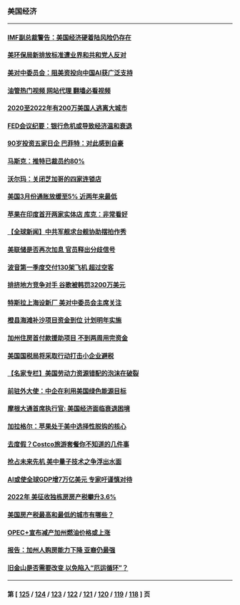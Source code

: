 ### 美国经济
---
#### [IMF副总裁警告：美国经济硬着陆风险仍存在](../../pages/ncid1078158/n13971840.md?04132045) 
#### [美环保局新排放标准遭业界和共和党人反对](../../pages/ncid1078158/n13971731.md?04132045) 
#### [美对中委员会：阻美资投向中国AI获广泛支持](../../pages/ncid1078158/n13971564.md?04132045) 
#### [油管热门视频 网站代理 翻墙必看视频](http://138.2.39.72:81/youtube.html?epic-marker?04132045)
#### [2020至2022年有200万美国人逃离大城市](../../pages/ncid1078158/n13971499.md?04132045) 
#### [FED会议纪要：银行危机或导致经济温和衰退](../../pages/ncid1078158/n13971457.md?04132045) 
#### [90岁投资五家日企 巴菲特：对此感到自豪](../../pages/ncid1078158/n13971442.md?04132045) 
#### [马斯克：推特已裁员约80%](../../pages/ncid1078158/n13971407.md?04132045) 
#### [沃尔玛：关闭芝加哥的四家连锁店](../../pages/ncid1078158/n13971357.md?04132045) 
#### [美国3月份通胀放缓至5% 近两年来最低](../../pages/ncid1078158/n13971380.md?04132045) 
#### [苹果在印度首开两家实体店 库克：非常看好](../../pages/ncid1078158/n13971299.md?04132045) 
#### [【全球新闻】中共军舰求台舰协助摆拍作秀](../../pages/ncid1078158/n13970693.md?04132045) 
#### [美联储是否再次加息 官员释出分歧信号](../../pages/ncid1078158/n13970910.md?04132045) 
#### [波音第一季度交付130架飞机 超过空客](../../pages/ncid1078158/n13970641.md?04132045) 
#### [排挤地方竞争对手 谷歌被韩罚3200万美元](../../pages/ncid1078158/n13970573.md?04132045) 
#### [特斯拉上海设新厂 美对中委员会主席关注](../../pages/ncid1078158/n13970120.md?04132045) 
#### [橙县海滩补沙项目资金到位 计划明年实施](../../pages/ncid1078158/n13970092.md?04132045) 
#### [加州住房首付款援助项目 不到两周用完资金](../../pages/ncid1078158/n13970082.md?04132045) 
#### [美国国税局将采取行动打击小企业避税](../../pages/ncid1078158/n13969974.md?04132045) 
#### [【名家专栏】美国劳动力资源错配的泡沫在破裂](../../pages/ncid1078158/n13968288.md?04132045) 
#### [前驻外大使：中企在利用美国绿色能源目标](../../pages/ncid1078158/n13969863.md?04132045) 
#### [摩根大通首席执行官: 美国经济面临衰退困境](../../pages/ncid1078158/n13969449.md?04132045) 
#### [加拉格尔：苹果处于美中选择性脱钩的核心](../../pages/ncid1078158/n13968602.md?04132045) 
#### [去度假？Costco旅游套餐你不知道的几件事](../../pages/ncid1078158/n13966152.md?04132045) 
#### [抢占未来先机 美中量子技术之争浮出水面](../../pages/ncid1078158/n13967804.md?04132045) 
#### [AI或使全球GDP增7万亿美元 专家吁谨慎对待](../../pages/ncid1078158/n13968459.md?04132045) 
#### [2022年 美征收独栋房房产税攀升3.6%](../../pages/ncid1078158/n13968432.md?04132045) 
#### [美国房产税最高和最低的城市有哪些？](../../pages/ncid1078158/n13968157.md?04132045) 
#### [OPEC+宣布减产加州燃油价格或上涨](../../pages/ncid1078158/n13968151.md?04132045) 
#### [报告：加州人购房能力下降 亚裔仍最强](../../pages/ncid1078158/n13967007.md?04132045) 
#### [旧金山是否需要改变 以免陷入“厄运循环”？](../../pages/ncid1078158/n13968127.md?04132045) 

---
#### 第 [ [125](./125.md?04132045) / [124](./124.md?04132045) / [123](./123.md?04132045) / [122](./122.md?04132045) / [121](./121.md?04132045) / [120](./120.md?04132045) / [119](./119.md?04132045) / [118](./118.md?04132045) ] 页
